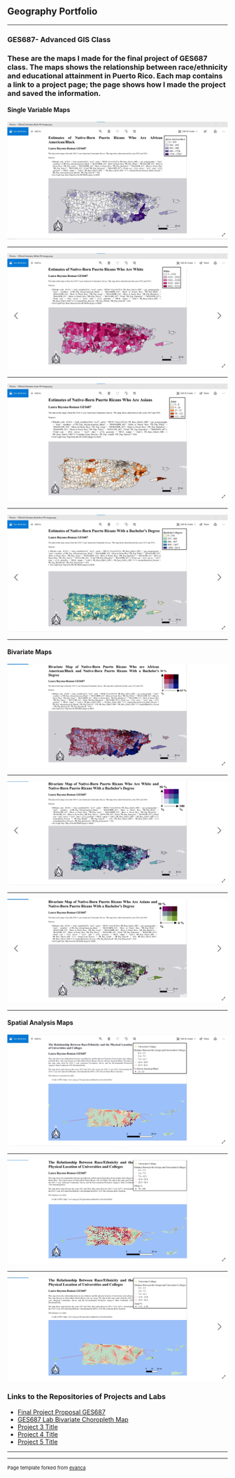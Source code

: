 ## Geography Portfolio

---

### GES687- Advanced GIS Class

### These are the maps I made for the final project of GES687 class. The maps shows the relationship between race/ethnicity and educational attainment in Puerto Rico.  Each map contains a link to a project page; the page shows how I made the project and saved the information. 

#### Single Variable Maps
[<img src="images/Official Estimates Black PR.jpg?raw=true"/>](sample_pagefp.md)

---

[<img src="images/Official Estimates White PR.jpg?raw=true"/>](sample_pagefp.md)

---

[<img src="images/Official Estimates Asian PR.jpg?raw=true"/>](sample_pagefp.md)

---

[<img src="images/Official Estimates Bachelors PR.jpg?raw=true"/>](sample_pagefp.md)

---

#### Bivariate Maps

[<img src="images/Bivariate Map Black PR.jpg?raw=true"/>](sample_pagefp.md)

---

[<img src="images/Bivariate Map White PR.jpg?raw=true"/>](sample_pagefp.md)

---

[<img src="images/Bivariate Map Asian PR.jpg?raw=true"/>](sample_pagefp.md)

---

#### Spatial Analysis Maps
[<img src="images/Official Black PR Analysis.jpg?raw=true"/>](sample_pagefp.md)

---

[<img src="images/Official White PR Analysis.jpg?raw=true"/>](sample_pagefp.md)

---

[<img src="images/Official Asian PR Analysis.jpg?raw=true"/>](sample_pagefp.md)
 
### Links to the Repositories of Projects and Labs

- [Final Project Proposal GES687](http://github.com/LABR2021/LABR2021.github.io/tree/master/Project%201_687.md/) 
- [GES687 Lab Bivariate Choropleth Map](http://github.com/LABR2021/LABR2021.github.io/tree/master/GES_Lab6)
- [Project 3 Title](http://example.com/)
- [Project 4 Title](http://example.com/)
- [Project 5 Title](http://example.com/)

---




---
<p style="font-size:11px">Page template forked from <a href="https://github.com/evanca/quick-portfolio">evanca</a></p>
<!-- Remove above link if you don't want to attibute -->
